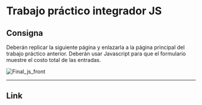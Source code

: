 # Trabajo práctico integrador JS
## Consigna 

Deberán replicar la siguiente página y enlazarla a la página principal del trabajo práctico anterior. Deberán usar Javascript para que el formulario muestre el costo total de las entradas.

![Final_js_front](https://user-images.githubusercontent.com/83665120/200203969-6c560cf6-d6c9-441a-b02d-e2008d1bbce0.png)

---
## Link


